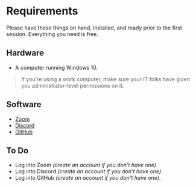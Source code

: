 
# Requirements

Please have these things on hand, installed, and ready prior to the first session. 
Everything you need is free.

## Hardware

- A computer running Windows 10.
> If you're using a work computer, make sure your IT folks have given you administrator-level permissions on it.

## Software
- [Zoom](https://zoom.us/download)
- [Discord](https://discord.com/download)
- [GitHub](https://desktop.github.com)

## To Do
- Log into Zoom _(create an account if you don't have one)_.
- Log into Discord _(create an account if you don't have one)_.
- Log into GitHub _(create an account if you don't have one)_.